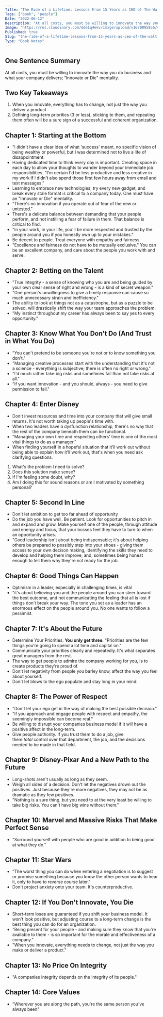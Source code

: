 ```yaml
---
Title: "The Ride of a Lifetime: Lessons From 15 Years as CEO of The Walt Disney Company"
Tags: ["book", "people"]
Date: "2022-06-12"
Description: "At all costs, you must be willing to innovate the way you do business and what your company delivers; Innovate or Die mentality."
Image: "https://res.cloudinary.com/dde1q4ekv/image/upload/v1670095856/417Y7P8kW0L._AC_SY780__d7brnv.jpg"
Published: true
Slug: "the-ride-of-a-lifetime-lessons-from-15-years-as-ceo-of-the-walt-disney"
Type: "Book Notes"
---
```

One Sentence Summary
--------------------

At all costs, you must be willing to innovate the way you do business and what your company delivers; "Innovate or Die" mentality.

Two Key Takeaways
-----------------

1.  When you innovate, everything has to change, not just the way you deliver a product
2.  Defining long-term priorities (3 or less), sticking to them, and repeating them often will be a sure sign of a successful and coherent organization.

Chapter 1: Starting at the Bottom
---------------------------------

-   "I didn't have a clear idea of what 'success' meant, no specific vision of being wealthy or powerful, but I was determined not to live a life of disappointment.
-   Having dedicated time to think every day is important. Creating space in each day to allow your thoughts to wander beyond your immediate job responsibilities. "I'm certain I'd be less productive and less creative in my work if I didn't also spend those first few hours away from email and text messages."
-   Learning to embrace new technologies, try every new gadget, and break every stale format is critical to a company today. One must have an "Innovate or Die" mentality.
-   "There's no innovation if you operate out of fear of the new or untested."
-   There's a delicate balance between demanding that your people perform, and not instilling a fear of failure in them. That balance is critical to find.
-   "In your work, in your life, you'll be more respected and trusted by the people around you if you honestly own up to your mistakes."
-   Be decent to people. Treat everyone with empathy and fairness.
-   "Excellence and fairness do not have to be mutually exclusive." You can be an excellent company, and care about the people you work with and serve.

Chapter 2: Betting on the Talent
--------------------------------

-   "True integrity - a sense of knowing who you are and being guided by your own clear sense of right and wrong - is a kind of secret weapon."
-   "One person's unwillingness to give a timely response can cause so much unnecessary strain and inefficiency."
-   The ability to look at things not as a catastrophe, but as a puzzle to be solved, will drastically shift the way your team approaches the problem.
-   "My instinct throughout my career has always been to say yes to every opportunity."

Chapter 3: Know What You Don't Do (And Trust in What You Do)
------------------------------------------------------------

-   "You can't pretend to be someone you're not or to know something you don't."
-   "Managing creative processes start with the understanding that it's not a science - everything is subjective; there is often no right or wrong."
-   "I'd much rather take big risks and sometimes fail than not take risks at all."
-   "If you want innovation - and you should, always - you need to give permission to fail."

Chapter 4: Enter Disney
-----------------------

-   Don't invest resources and time into your company that will give small returns. It's not worth taking up people's time with.
-   When two leaders have a dysfunction relationship, there's no way that the rest of the company beneath them can be functional.
-   "Managing your own time and respecting others' time is one of the most vital things to do as a manager."
-   When finding yourself in a hopeful situation that it'll work out without being able to explain *how* it'll work out, that's when you need ask clarifying questions.

1.  What's the problem I need to solve?
2.  Does this solution make sense?
3.  If I'm feeling some doubt, why?
4.  Am I doing this for sound reasons or am I motivated by something personal?

Chapter 5: Second In Line
-------------------------

-   Don't let ambition to get too far ahead of opportunity
-   Do the job you have well. Be patient. Look for opportunities to pitch in and expand and grow. Make yourself one of the people, through attitude and energy and focus, that your bosses feel they have to turn to when an opportunity arises.
-   "Good leadership isn't about being indispensable; it's about helping others be prepared to possibly step into your shoes - giving them access to your own decison making, identifying the skills they need to develop and helping them improve, and, sometimes being honest enough to tell them why they're not ready for the job.

Chapter 6: Good Things Can Happen
---------------------------------

-   Optimism in a leader, especially in challenging times, is vital
-   "it's about believing you and the people around you can steer toward the best outcome, and not communicating the feeling that all is lost if things don't break your way. The tone you set as a leader has an enormous effect on the people around you. No one wants to follow a pessimist.

Chapter 7: It's About the Future
--------------------------------

-   Determine Your Priorities. **You only get three**. "Priorities are the few things you're going to spend a lot time and capital on."
-   Communicate your priorities clearly and repeatedly. It's what separates great managers from the rest.
-   The way to get people to admire the company working for you, is to create products they're proud of.
-   Don't let negativity from people you barley know, affect the way you feel about yourself.
-   Don't let blows to the ego populate and stay long in your mind.

Chapter 8: The Power of Respect
-------------------------------

-   "Don't let your ego get in the way of making the best possible decision."
-   "If you approach and engage people with respect and empathy, the seemingly impossible can become real."
-   Be willing to disrupt your companies business model if it will have a positive affect in the long-term.
-   Give people authority. If you trust them to do a job, give them *total* control over that department, the job, and the decisions needed to be made in that field.

Chapter 9: Disney-Pixar And a New Path to the Future
----------------------------------------------------

-   Long-shots aren't usually as long as they seem.
-   Weigh all sides of a decision. Don't let the negatives drown out the positives. Just because they're more negatives, they may not be as dramatic as they few positives.
-   "Nothing is a sure thing, but you need to at the very least be willing to take big risks. You can't have big wins without them."

Chapter 10: Marvel and Massive Risks That Make Perfect Sense
------------------------------------------------------------

-   "Surround yourself with people who are good in addition to being good at what they do."

Chapter 11: Star Wars
---------------------

-   "The worst thing you can do when entering a negotiation is to suggest or promise something because you know the other person wants to hear it, only to have to reverse course later."
-   Don't project anxiety onto your team. It's counterproductive.

Chapter 12: If You Don't Innovate, You Die
------------------------------------------

-   Short-term loses are guaranteed if you shift your business model. It won't look positive, but adjusting course to a long-term change is the best thing you can do for an organization.
-   "Being present for your people - and making sure they know that you're available to them - is so important for the morale and effectiveness of a company."
-   "When you innovate, everything needs to change, not just the way you make or deliver a product."

Chapter 13: No Price On Integrity
---------------------------------

-   "A companies integrity depends on the integrity of its people."

Chapter 14: Core Values
-----------------------

-   "Wherever you are along the path, you're the same person you've always been"